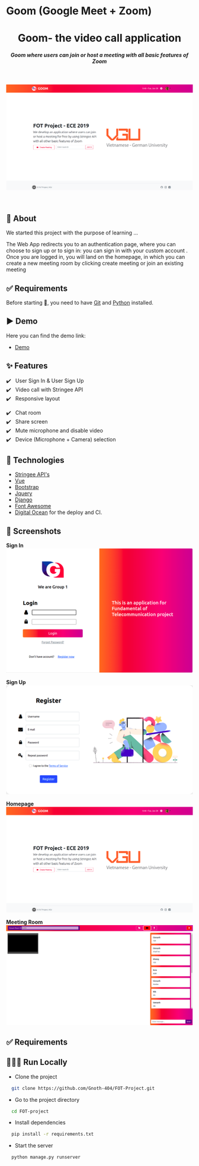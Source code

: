 # Goom (Google Meet + Zoom) 


<h1 align="center">Goom- the video call application</h1>
<h5 align="center">Goom where users can join or host a meeting with all basic features of Zoom</h5><br/>

![Image of Fakeflix Project](/static/Sources/homepage.png)

<br/>

## 🎯 About

We started this project with the purpose of learning ...<br/>


The Web App redirects you to an authentication page, where you can choose to sign up or to sign in: you can sign in with your custom account . Once you are logged in, you will land on the homepage, in which you can create a new meeting room by clicking create meeting or join an existing meeting <br/>




## :white_check_mark: Requirements

Before starting :checkered_flag:, you need to have [Git](https://git-scm.com) and [Python](https://www.python.org/) installed.
<br/>

## ▶️ Demo

Here you can find the demo link:

- [Demo](https://fakeflix.th3wall.codes)

## :sparkles: Features

:heavy_check_mark: &nbsp;&nbsp;User Sign In & User Sign Up<br />
:heavy_check_mark: &nbsp;&nbsp;Video call with Stringee API<br />
:heavy_check_mark: &nbsp;&nbsp;Responsive layout<br />

:heavy_check_mark: &nbsp;&nbsp;Chat room <br />
:heavy_check_mark: &nbsp;&nbsp;Share screen <br />
:heavy_check_mark: &nbsp;&nbsp;Mute microphone and disable video <br />
:heavy_check_mark: &nbsp;&nbsp;Device (Microphone + Camera) selection <br />

## :rocket: Technologies

- [Stringee API's](https://stringee.com/vi)
- [Vue](https://github.com/reduxjs/reselect)
- [Bootstrap](https://getbootstrap.com/)
- [Jquery](https://jquery.com/)
- [Django](https://www.djangoproject.com/)
- [Font Awesome](https://fontawesome.com/)
- [Digital Ocean](https://www.digitalocean.com/) for the deploy and CI.


## 📸 Screenshots

**Sign In**
![Screenshot of Goom Sign In](/static/Sources/login.png)
<br/>

**Sign Up**
![Screenshot of Goom Sign Up](/static/Sources/register.png)
<br/>

**Homepage**
![Screenshot of Goom Homepage](/static/Sources/homepage.png)
<br/>

**Meeting Room**
![Screenshot of Goot Meeting Room](/static/Sources/meeting_room.png)
<br/>

## :white_check_mark: Requirements


## 👨🏻‍💻 Run Locally

- Clone the project

```bash
  git clone https://github.com/Gnoth-404/FOT-Project.git
```

- Go to the project directory

```bash
  cd FOT-project
```

- Install dependencies

```bash
  pip install -r requirements.txt
```

- Start the server

```bash
  python manage.py runserver
```

